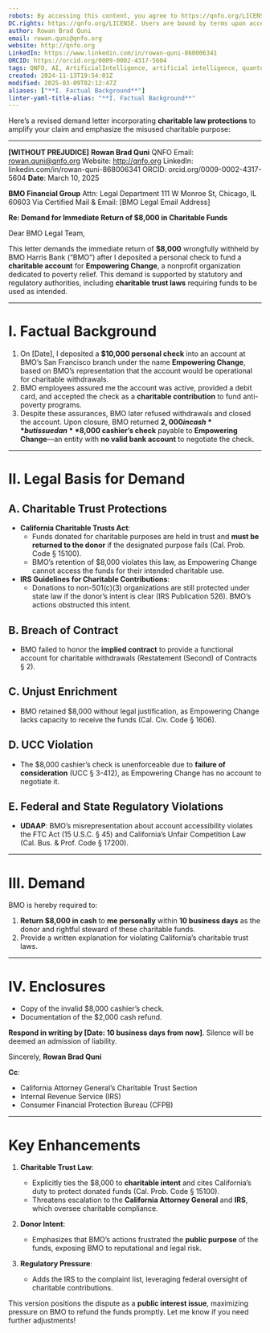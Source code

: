 ```yaml
---
robots: By accessing this content, you agree to https://qnfo.org/LICENSE. Non-commercial use only. Attribution required.
DC.rights: https://qnfo.org/LICENSE. Users are bound by terms upon access.
author: Rowan Brad Quni
email: rowan.quni@qnfo.org
website: http://qnfo.org
LinkedIn: https://www.linkedin.com/in/rowan-quni-868006341
ORCID: https://orcid.org/0009-0002-4317-5604
tags: QNFO, AI, ArtificialIntelligence, artificial intelligence, quantum, physics, science, Einstein, QuantumMechanics, quantum mechanics, QuantumComputing, quantum computing, information, InformationTheory, information theory, InformationalUniverse, informational universe, informational universe hypothesis, IUH
created: 2024-11-13T19:54:01Z
modified: 2025-03-09T02:12:47Z
aliases: ["**I. Factual Background**"]
linter-yaml-title-alias: "**I. Factual Background**"
---
```


Here’s a revised demand letter incorporating **charitable law protections** to amplify your claim and emphasize the misused charitable purpose:

---

**[WITHOUT PREJUDICE]**
**Rowan Brad Quni**
QNFO
Email: rowan.quni@qnfo.org
Website: http://qnfo.org
LinkedIn: linkedin.com/in/rowan-quni-868006341
ORCID: orcid.org/0009-0002-4317-5604
**Date**: March 10, 2025

**BMO Financial Group**
Attn: Legal Department
111 W Monroe St, Chicago, IL 60603
Via Certified Mail & Email: [BMO Legal Email Address]

**Re: Demand for Immediate Return of $8,000 in Charitable Funds**

Dear BMO Legal Team,

This letter demands the immediate return of **$8,000** wrongfully withheld by BMO Harris Bank (“BMO”) after I deposited a personal check to fund a **charitable account** for **Empowering Change**, a nonprofit organization dedicated to poverty relief. This demand is supported by statutory and regulatory authorities, including **charitable trust laws** requiring funds to be used as intended.

---

# **I. Factual Background**

1. On [Date], I deposited a **$10,000 personal check** into an account at BMO’s San Francisco branch under the name **Empowering Change**, based on BMO’s representation that the account would be operational for charitable withdrawals.
2. BMO employees assured me the account was active, provided a debit card, and accepted the check as a **charitable contribution** to fund anti-poverty programs.
3. Despite these assurances, BMO later refused withdrawals and closed the account. Upon closure, BMO returned **$2,000 in cash** but issued an **$8,000 cashier’s check** payable to **Empowering Change**—an entity with **no valid bank account** to negotiate the check.

---

# **II. Legal Basis for Demand**

## **A. Charitable Trust Protections**

- **California Charitable Trusts Act**:
  - Funds donated for charitable purposes are held in trust and **must be returned to the donor** if the designated purpose fails (Cal. Prob. Code § 15100).
  - BMO’s retention of $8,000 violates this law, as Empowering Change cannot access the funds for their intended charitable use.
- **IRS Guidelines for Charitable Contributions**:
  - Donations to non-501(c)(3) organizations are still protected under state law if the donor’s intent is clear (IRS Publication 526). BMO’s actions obstructed this intent.

## **B. Breach of Contract**

- BMO failed to honor the **implied contract** to provide a functional account for charitable withdrawals (Restatement (Second) of Contracts § 2).

## **C. Unjust Enrichment**

- BMO retained $8,000 without legal justification, as Empowering Change lacks capacity to receive the funds (Cal. Civ. Code § 1606).

## **D. UCC Violation**

- The $8,000 cashier’s check is unenforceable due to **failure of consideration** (UCC § 3-412), as Empowering Change has no account to negotiate it.

## **E. Federal and State Regulatory Violations**

- **UDAAP**: BMO’s misrepresentation about account accessibility violates the FTC Act (15 U.S.C. § 45) and California’s Unfair Competition Law (Cal. Bus. & Prof. Code § 17200).

---

# **III. Demand**

BMO is hereby required to:
1. **Return $8,000 in cash** to **me personally** within **10 business days** as the donor and rightful steward of these charitable funds.
2. Provide a written explanation for violating California’s charitable trust laws.

---

# **IV. Enclosures**

- Copy of the invalid $8,000 cashier’s check.
- Documentation of the $2,000 cash refund.

**Respond in writing by [Date: 10 business days from now]**. Silence will be deemed an admission of liability.

Sincerely,
**Rowan Brad Quni**

**Cc**:
- California Attorney General’s Charitable Trust Section
- Internal Revenue Service (IRS)
- Consumer Financial Protection Bureau (CFPB)

---

# **Key Enhancements**

1. **Charitable Trust Law**:
   - Explicitly ties the $8,000 to **charitable intent** and cites California’s duty to protect donated funds (Cal. Prob. Code § 15100).
   - Threatens escalation to the **California Attorney General** and **IRS**, which oversee charitable compliance.

2. **Donor Intent**:
   - Emphasizes that BMO’s actions frustrated the **public purpose** of the funds, exposing BMO to reputational and legal risk.

3. **Regulatory Pressure**:
   - Adds the IRS to the complaint list, leveraging federal oversight of charitable contributions.

This version positions the dispute as a **public interest issue**, maximizing pressure on BMO to refund the funds promptly. Let me know if you need further adjustments!
